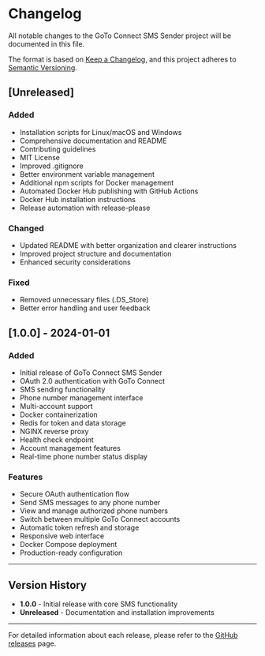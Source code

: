 # Changelog

All notable changes to the GoTo Connect SMS Sender project will be documented in this file.

The format is based on [Keep a Changelog](https://keepachangelog.com/en/1.0.0/),
and this project adheres to [Semantic Versioning](https://semver.org/spec/v2.0.0.html).

## [Unreleased]

### Added
- Installation scripts for Linux/macOS and Windows
- Comprehensive documentation and README
- Contributing guidelines
- MIT License
- Improved .gitignore
- Better environment variable management
- Additional npm scripts for Docker management
- Automated Docker Hub publishing with GitHub Actions
- Docker Hub installation instructions
- Release automation with release-please

### Changed
- Updated README with better organization and clearer instructions
- Improved project structure and documentation
- Enhanced security considerations

### Fixed
- Removed unnecessary files (.DS_Store)
- Better error handling and user feedback

## [1.0.0] - 2024-01-01

### Added
- Initial release of GoTo Connect SMS Sender
- OAuth 2.0 authentication with GoTo Connect
- SMS sending functionality
- Phone number management interface
- Multi-account support
- Docker containerization
- Redis for token and data storage
- NGINX reverse proxy
- Health check endpoint
- Account management features
- Real-time phone number status display

### Features
- Secure OAuth authentication flow
- Send SMS messages to any phone number
- View and manage authorized phone numbers
- Switch between multiple GoTo Connect accounts
- Automatic token refresh and storage
- Responsive web interface
- Docker Compose deployment
- Production-ready configuration

---

## Version History

- **1.0.0** - Initial release with core SMS functionality
- **Unreleased** - Documentation and installation improvements

---

For detailed information about each release, please refer to the [GitHub releases](https://github.com/oneofthegeeks/goto-sms-sender/releases) page. 